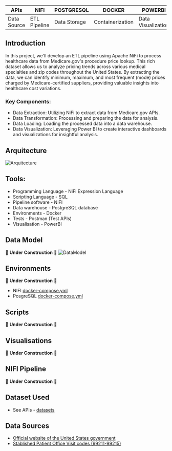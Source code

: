 | APIs | NIFI | POSTGRESQL | DOCKER | POWERBI |
|---|---|---|---|---| 
| Data Source | ETL Pipeline | Data Storage | Containerization | Data Visualization |

## Introduction

In this project, we'll develop an ETL pipeline using Apache NiFi to process healthcare data from Medicare.gov's procedure price lookup. This rich dataset allows us to analyze pricing trends across various medical specialties and zip codes throughout the United States. By extracting the data, we can identify minimum, maximum, and most frequent (mode) prices charged by Medicare-certified suppliers, providing valuable insights into healthcare cost variations.

### Key Components:

*  Data Extraction: Utilizing NiFi to extract data from Medicare.gov APIs.
*  Data Transformation: Processing and preparing the data for analysis.
*  Data Loading: Loading the processed data into a data warehouse.
*  Data Visualization: Leveraging Power BI to create interactive dashboards and visualizations for insightful analysis.


## Arquitecture
![Arquitecture](assets/Arquitecture.png)


## Tools:
*  Programming Language - NiFi Expression Language
*  Scripting Language - SQL
*  Pipeline software - NIFI
*  Data warehouse - PostgreSQL database
*  Environments - Docker
*  Tests - Postman (Test APIs)
*  Visualisation - PowerBI


## Data Model
🚧 **Under Construction** 🚧
![DataModel](/assets/data_model.png)

## Environments
🚧 **Under Construction** 🚧
*  NIFI [docker-compose.yml](docker-compose.yml)
*  PosgreSQL [docker-compose.yml](docker-compose.yml) 

## Scripts
🚧 **Under Construction** 🚧


## Visualisations
🚧 **Under Construction** 🚧


## NIFI Pipeline

🚧 **Under Construction** 🚧


## Dataset Used
*  See APIs - [datasets](https://data.cms.gov/provider-data/topics/physician-office-visit-costs)

## Data Sources
-  [Official website of the United States government](https://data.cms.gov/provider-data/topics/physician-office-visit-costs)
- [Stablished Patient Office Visit codes (99211-99215)](https://www.palmettogba.com/palmetto/jmb.nsf/DIDC/AA8LL61250~eServices%20Portal~Electronic%20Comparative%20Billing%20Report%20(eCBR))

